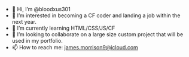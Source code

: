 - 👋 Hi, I’m @bloodxus301
- 👀 I’m interested in becoming a CF coder and landing a job within the next year.
- 🌱 I’m currently learning HTML/CSS/JS/CF
- 💞️ I’m looking to collaborate on a large size custom project that will be used in my portfolio.
- 📫 How to reach me: james.morrison9@icloud.com

<!---
bloodxus301/bloodxus301 is a ✨ special ✨ repository because its `README.md` (this file) appears on your GitHub profile.
You can click the Preview link to take a look at your changes.
--->
